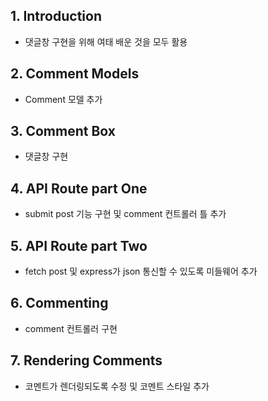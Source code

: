 ## 1. Introduction
* 댓글창 구현을 위해 여태 배운 것을 모두 활용

## 2. Comment Models
* Comment 모델 추가

## 3. Comment Box
* 댓글창 구현

## 4. API Route part One
* submit post 기능 구현 및 comment 컨트롤러 틀 추가

## 5. API Route part Two
* fetch post 및 express가 json 통신할 수 있도록 미들웨어 추가

## 6. Commenting
* comment 컨트롤러 구현

## 7. Rendering Comments
* 코멘트가 렌더링되도록 수정 및 코멘트 스타일 추가
